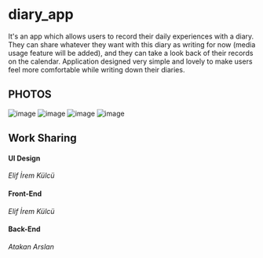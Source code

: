 # diary_app

It's an app which allows users to record their daily experiences with a diary. They can share whatever they want with this diary as writing for now (media usage feature will be added), and they can take a look back of their records on the calendar. Application designed very simple and lovely to make users feel more comfortable while writing down their diaries.

## PHOTOS
![image](https://user-images.githubusercontent.com/69592740/206924486-f6e9681a-7111-49f8-aa07-06597b9d2ded.png)
![image](https://user-images.githubusercontent.com/69592740/206924506-fca0e040-762e-4c3c-89b3-6c6dd579d5bc.png)
![image](https://user-images.githubusercontent.com/69592740/206924530-1e6b37d4-0630-41f6-aee6-67db97a3ce8e.png)
![image](https://user-images.githubusercontent.com/69592740/206924547-f929a432-d0ff-440b-9264-bdf0aee994b5.png)

## Work Sharing

#### UI Design ####
*Elif İrem Külcü*

#### Front-End ####
*Elif İrem Külcü*

#### Back-End ####
*Atakan Arslan*
